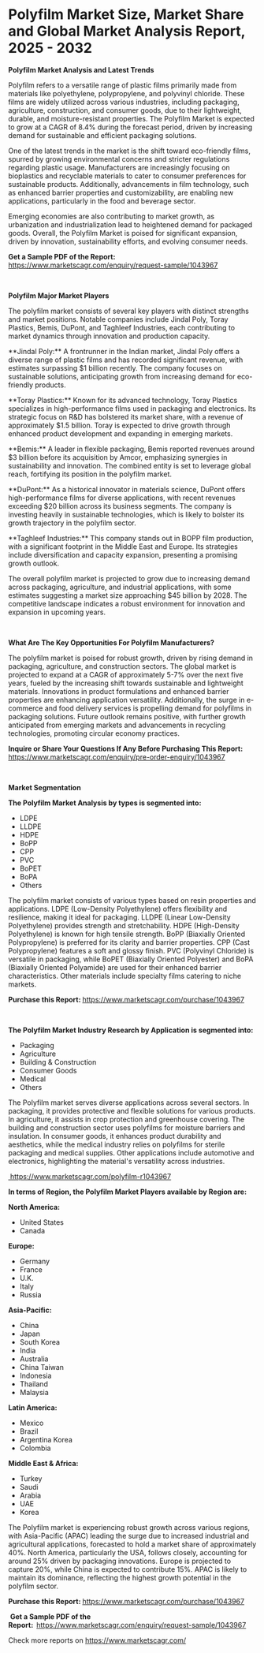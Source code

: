 <p><h1>Polyfilm Market Size, Market Share and Global Market Analysis Report, 2025 - 2032</h1></p><p><strong>Polyfilm Market Analysis and Latest Trends</strong></p>
<p><p>Polyfilm refers to a versatile range of plastic films primarily made from materials like polyethylene, polypropylene, and polyvinyl chloride. These films are widely utilized across various industries, including packaging, agriculture, construction, and consumer goods, due to their lightweight, durable, and moisture-resistant properties. The Polyfilm Market is expected to grow at a CAGR of 8.4% during the forecast period, driven by increasing demand for sustainable and efficient packaging solutions.</p><p>One of the latest trends in the market is the shift toward eco-friendly films, spurred by growing environmental concerns and stricter regulations regarding plastic usage. Manufacturers are increasingly focusing on bioplastics and recyclable materials to cater to consumer preferences for sustainable products. Additionally, advancements in film technology, such as enhanced barrier properties and customizability, are enabling new applications, particularly in the food and beverage sector. </p><p>Emerging economies are also contributing to market growth, as urbanization and industrialization lead to heightened demand for packaged goods. Overall, the Polyfilm Market is poised for significant expansion, driven by innovation, sustainability efforts, and evolving consumer needs.</p></p>
<p><strong>Get a Sample PDF of the Report:&nbsp;</strong> <a href="https://www.marketscagr.com/enquiry/request-sample/1043967?utm_campaign=3215&utm_medium=2&utm_source=Github&utm_content=ia&utm_term=31032025&utm_id=polyfilm">https://www.marketscagr.com/enquiry/request-sample/1043967</a></p>
<p>&nbsp;</p>
<p><strong>Polyfilm Major Market Players</strong></p>
<p><p>The polyfilm market consists of several key players with distinct strengths and market positions. Notable companies include Jindal Poly, Toray Plastics, Bemis, DuPont, and Taghleef Industries, each contributing to market dynamics through innovation and production capacity.</p><p>**Jindal Poly:** A frontrunner in the Indian market, Jindal Poly offers a diverse range of plastic films and has recorded significant revenue, with estimates surpassing $1 billion recently. The company focuses on sustainable solutions, anticipating growth from increasing demand for eco-friendly products.</p><p>**Toray Plastics:** Known for its advanced technology, Toray Plastics specializes in high-performance films used in packaging and electronics. Its strategic focus on R&D has bolstered its market share, with a revenue of approximately $1.5 billion. Toray is expected to drive growth through enhanced product development and expanding in emerging markets.</p><p>**Bemis:** A leader in flexible packaging, Bemis reported revenues around $3 billion before its acquisition by Amcor, emphasizing synergies in sustainability and innovation. The combined entity is set to leverage global reach, fortifying its position in the polyfilm market.</p><p>**DuPont:** As a historical innovator in materials science, DuPont offers high-performance films for diverse applications, with recent revenues exceeding $20 billion across its business segments. The company is investing heavily in sustainable technologies, which is likely to bolster its growth trajectory in the polyfilm sector.</p><p>**Taghleef Industries:** This company stands out in BOPP film production, with a significant footprint in the Middle East and Europe. Its strategies include diversification and capacity expansion, presenting a promising growth outlook.</p><p>The overall polyfilm market is projected to grow due to increasing demand across packaging, agriculture, and industrial applications, with some estimates suggesting a market size approaching $45 billion by 2028. The competitive landscape indicates a robust environment for innovation and expansion in upcoming years.</p></p>
<p>&nbsp;</p>
<p><strong>What Are The Key Opportunities For Polyfilm Manufacturers?</strong></p>
<p><p>The polyfilm market is poised for robust growth, driven by rising demand in packaging, agriculture, and construction sectors. The global market is projected to expand at a CAGR of approximately 5-7% over the next five years, fueled by the increasing shift towards sustainable and lightweight materials. Innovations in product formulations and enhanced barrier properties are enhancing application versatility. Additionally, the surge in e-commerce and food delivery services is propelling demand for polyfilms in packaging solutions. Future outlook remains positive, with further growth anticipated from emerging markets and advancements in recycling technologies, promoting circular economy practices.</p></p>
<p><strong>Inquire or Share Your Questions If Any Before Purchasing This Report:</strong> <a href="https://www.marketscagr.com/enquiry/pre-order-enquiry/1043967?utm_campaign=3215&utm_medium=2&utm_source=Github&utm_content=ia&utm_term=31032025&utm_id=polyfilm">https://www.marketscagr.com/enquiry/pre-order-enquiry/1043967</a></p>
<p>&nbsp;</p>
<p><strong>Market Segmentation</strong></p>
<p><strong>The Polyfilm Market Analysis by types is segmented into:</strong></p>
<p><ul><li>LDPE</li><li>LLDPE</li><li>HDPE</li><li>BoPP</li><li>CPP</li><li>PVC</li><li>BoPET</li><li>BoPA</li><li>Others</li></ul></p>
<p><p>The polyfilm market consists of various types based on resin properties and applications. LDPE (Low-Density Polyethylene) offers flexibility and resilience, making it ideal for packaging. LLDPE (Linear Low-Density Polyethylene) provides strength and stretchability. HDPE (High-Density Polyethylene) is known for high tensile strength. BoPP (Biaxially Oriented Polypropylene) is preferred for its clarity and barrier properties. CPP (Cast Polypropylene) features a soft and glossy finish. PVC (Polyvinyl Chloride) is versatile in packaging, while BoPET (Biaxially Oriented Polyester) and BoPA (Biaxially Oriented Polyamide) are used for their enhanced barrier characteristics. Other materials include specialty films catering to niche markets.</p></p>
<p><strong>Purchase this Report:&nbsp;</strong><a href="https://www.marketscagr.com/purchase/1043967?utm_campaign=3215&utm_medium=2&utm_source=Github&utm_content=ia&utm_term=31032025&utm_id=polyfilm">https://www.marketscagr.com/purchase/1043967</a></p>
<p>&nbsp;</p>
<p><strong>The Polyfilm Market Industry Research by Application is segmented into:</strong></p>
<p><ul><li>Packaging</li><li>Agriculture</li><li>Building & Construction</li><li>Consumer Goods</li><li>Medical</li><li>Others</li></ul></p>
<p><p>The Polyfilm market serves diverse applications across several sectors. In packaging, it provides protective and flexible solutions for various products. In agriculture, it assists in crop protection and greenhouse covering. The building and construction sector uses polyfilms for moisture barriers and insulation. In consumer goods, it enhances product durability and aesthetics, while the medical industry relies on polyfilms for sterile packaging and medical supplies. Other applications include automotive and electronics, highlighting the material's versatility across industries.</p></p>
<p><a href="https://www.marketscagr.com/polyfilm-r1043967?utm_campaign=3215&utm_medium=2&utm_source=Github&utm_content=ia&utm_term=31032025&utm_id=polyfilm">&nbsp;https://www.marketscagr.com/polyfilm-r1043967</a></p>
<p><strong>In terms of Region, the Polyfilm Market Players available by Region are:</strong></p>
<p>
    <p> <strong> North America: </strong>
        <ul>
            <li>United States</li>
            <li>Canada</li>
        </ul>
        </p> 
    <p> <strong> Europe: </strong>
        <ul>
            <li>Germany</li>
            <li>France</li>
            <li>U.K.</li>
            <li>Italy</li>
            <li>Russia</li>
        </ul>
        </p> 
    <p> <strong> Asia-Pacific: </strong>
        <ul>
            <li>China</li>
            <li>Japan</li>
            <li>South Korea</li>
            <li>India</li>
            <li>Australia</li>
            <li>China Taiwan</li>
            <li>Indonesia</li>
            <li>Thailand</li>
            <li>Malaysia</li>
        </ul>
        </p> 
    <p> <strong> Latin America: </strong>
        <ul>
            <li>Mexico</li>
            <li>Brazil</li>
            <li>Argentina Korea</li>
            <li>Colombia</li>
        </ul>
        </p> 
    <p> <strong> Middle East & Africa: </strong>
        <ul>
            <li>Turkey</li>
            <li>Saudi</li>
            <li>Arabia</li>
            <li>UAE</li>
            <li>Korea</li>
        </ul>
    </p>
    </p>
<p><p>The Polyfilm market is experiencing robust growth across various regions, with Asia-Pacific (APAC) leading the surge due to increased industrial and agricultural applications, forecasted to hold a market share of approximately 40%. North America, particularly the USA, follows closely, accounting for around 25% driven by packaging innovations. Europe is projected to capture 20%, while China is expected to contribute 15%. APAC is likely to maintain its dominance, reflecting the highest growth potential in the polyfilm sector.</p></p>
<p><strong>Purchase this Report: </strong><a href="https://www.marketscagr.com/purchase/1043967?utm_campaign=3215&utm_medium=2&utm_source=Github&utm_content=ia&utm_term=31032025&utm_id=polyfilm">https://www.marketscagr.com/purchase/1043967</a></p>
<p>&nbsp;<strong>Get a Sample PDF of the Report:&nbsp;&nbsp;</strong><a href="https://www.marketscagr.com/enquiry/request-sample/1043967?utm_campaign=3215&utm_medium=2&utm_source=Github&utm_content=ia&utm_term=31032025&utm_id=polyfilm">https://www.marketscagr.com/enquiry/request-sample/1043967</a></p>
<p><strong></strong></p>
<p>Check more reports on <a href="https://www.marketscagr.com/?utm_campaign=3215&utm_medium=2&utm_source=Github&utm_content=ia&utm_term=31032025&utm_id=polyfilm">https://www.marketscagr.com/</a></p>